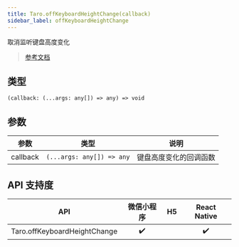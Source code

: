```yaml
---
title: Taro.offKeyboardHeightChange(callback)
sidebar_label: offKeyboardHeightChange
---
```


取消监听键盘高度变化

> [参考文档](https://developers.weixin.qq.com/miniprogram/dev/api/ui/keyboard/wx.offKeyboardHeightChange.html)

## 类型

```tsx
(callback: (...args: any[]) => any) => void
```

## 参数

<table>
  <thead>
    <tr>
      <th>参数</th>
      <th>类型</th>
      <th>说明</th>
    </tr>
  </thead>
  <tbody>
    <tr>
      <td>callback</td>
      <td><code>(...args: any[]) =&gt; any</code></td>
      <td>键盘高度变化的回调函数</td>
    </tr>
  </tbody>
</table>

## API 支持度

|             API              | 微信小程序 | H5 | React Native |
|:----------------------------:|:-----:|:--:|:------------:|
| Taro.offKeyboardHeightChange |  ✔️   |    |      ✔️      |
